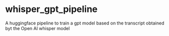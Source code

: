# whisper_gpt_pipeline
A huggingface pipeline to train a gpt model based on the transcript obtained byt the Open AI whisper model
